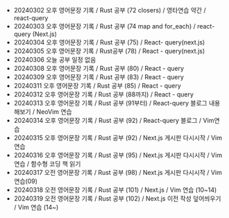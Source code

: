- 20240302 오후 영어문장 기록 / Rust 공부 (72 closers) / 영타연습 약간 / react-query
- 20240303 오후 영어문장 기록 / Rust 공부 (74 map and for_each) / react-query (Next.js)
- 20240304 오후 영어문장 기록 / Rust 공부 (75) / React- query(next.js)
- 20240305 오후 영어문장 기록 / Rust공부 (78) / React - query(next.js)
- 20240306 오늘 공부 일정 없음
- 20240308 오후 영어문장 기록 / Rust 공부 (80) / React - query
- 20240309 오후 영어문장 기록 / Rust 공부 (83) / React - query
- 20240311 오후 영어문장 기록 / Rust 공부 (85) / React - query
- 20240312 오후 영어문장 기록 / Rust 공부 (88까지) / React - query
- 20240313 오후 영어문장 기록 / Rust 공부 (91부터) / React-query 블로그 내용 해보기 / NeoVim 연습
- 20240314 오후 영어문장 기록 / Rust 공부 (92) / React-query 블로그 / Vim연습
- 20240315 오후 영어문장 기록 / Rust 공부 (92) / Next.js 게시판 다시시작 / Vim 연습
- 20240316 오후 영어문장 기록 / Rust 공부 (95) / Next.js 게시판 다시시작 / Vim 연습 / 함수형 코딩 책 읽기
- 20240317 오전 영어문장 기록 / Rust 공부 (98) / Next.js 게시판 다시시작 / Vim 연습(09)
- 20240318 오전 영어문장 기록 / Rust 공부 (101) / Next.js / Vim 연습 (10~14)
- 20240319 오전 영어문장 기록 / Rust 공부 (102) / Next.js 이전 작성 덮어씌우기 / Vim 연습 (14~)
